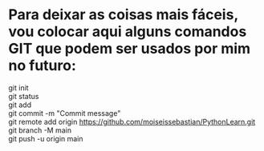 # Para deixar as coisas mais fáceis, vou colocar aqui alguns comandos GIT que podem ser usados por mim no futuro:

git init
<br>git status
<br>git add
<br>git commit -m "Commit message"
<br>git remote add origin https://github.com/moiseissebastian/PythonLearn.git
<br>git branch -M main
<br>git push -u origin main
